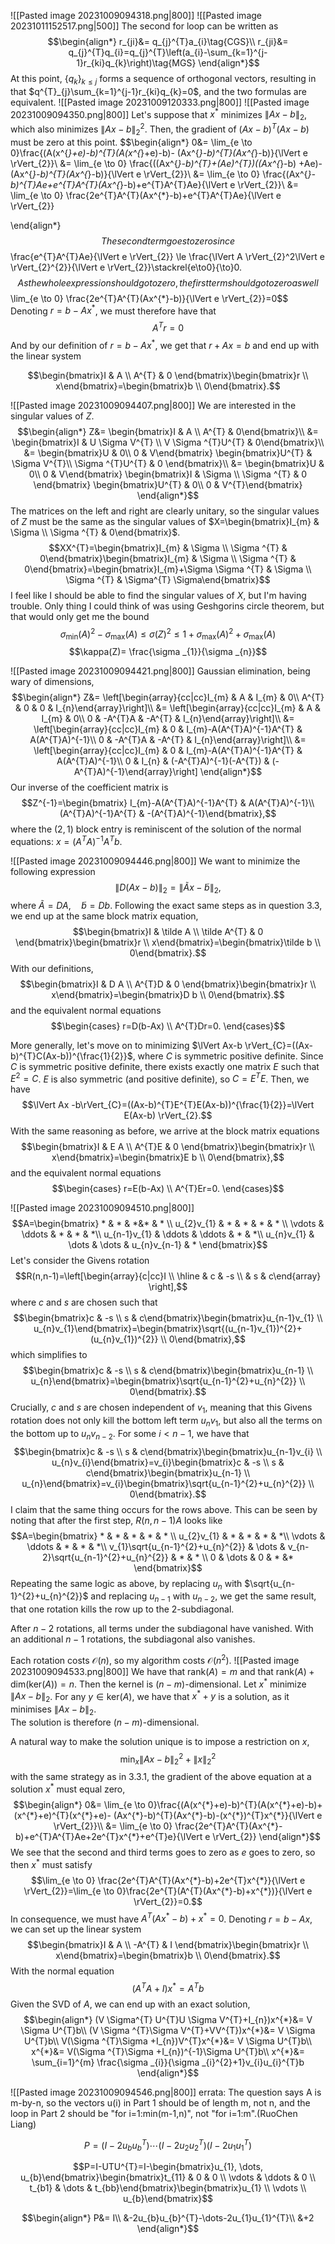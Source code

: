 ![[Pasted image 20231009094318.png|800]]
![[Pasted image 20231011152517.png|500]]
The second for loop can be written as
$$\begin{align*}
r_{ji}&= q_{j}^{T}a_{i}\tag{CGS}\\
r_{ji}&= q_{j}^{T}q_{i}=q_{j}^{T}\left(a_{i}-\sum_{k=1}^{j-1}r_{ki}q_{k}\right)\tag{MGS}
\end{align*}$$
At this point, $\{q_{k} \}_{k \le j}$ forms a sequence of orthogonal vectors, resulting in that $q^{T}_{j}\sum_{k=1}^{j-1}r_{ki}q_{k}=0$, and the two formulas are equivalent.
![[Pasted image 20231009120333.png|800]]
![[Pasted image 20231009094350.png|800]]
Let's suppose that $x^{*}$ minimizes $\lVert Ax-b \rVert_{2}$, which also minimizes $\lVert Ax-b \rVert_{2}^{2}$. Then, the gradient of $(Ax-b)^{T}(Ax-b)$ must be zero at this point.
$$\begin{align*}
0&= \lim_{e  \to 0}\frac{(A(x^{*}+e)-b)^{T}(A(x^{*}+e)-b)- (Ax^{*}-b)^{T}(Ax^{*}-b)}{\lVert e \rVert_{2}}\\
&= \lim_{e  \to 0} \frac{((Ax^{*}-b)^{T}+(Ae)^{T})((Ax^{*}-b) +Ae)- (Ax^{*}-b)^{T}(Ax^{*}-b)}{\lVert e \rVert_{2}}\\
&= \lim_{e  \to 0} \frac{(Ax^{*}-b)^{T}Ae+e^{T}A^{T}(Ax^{*}-b)+e^{T}A^{T}Ae}{\lVert e \rVert_{2}}\\
&= \lim_{e  \to 0} \frac{2e^{T}A^{T}(Ax^{*}-b)+e^{T}A^{T}Ae}{\lVert e \rVert_{2}}

\end{align*}$$
The second term goes to zero since
$$\frac{e^{T}A^{T}Ae}{\lVert e \rVert_{2}} \le \frac{\lVert A \rVert_{2}^2\lVert e \rVert_{2}^{2}}{\lVert e \rVert_{2}}\stackrel{e\to0}{\to}0.$$
As the whole expression should go to zero, the first term should go to zero as well
$$\lim_{e \to 0} \frac{2e^{T}A^{T}(Ax^{*}-b)}{\lVert e \rVert_{2}}=0$$
Denoting $r=b-Ax^{*}$, we must therefore have that 
$$A^{T}r=0$$
And by our definition of $r=b-Ax^{*}$, we get that $r+Ax=b$ and end up with the linear system

$$\begin{bmatrix}I & A \\ A^{T} & 0 \end{bmatrix}\begin{bmatrix}r \\ x\end{bmatrix}=\begin{bmatrix}b \\ 0\end{bmatrix}.$$

![[Pasted image 20231009094407.png|800]]
We are interested in the singular values of $Z$.
$$\begin{align*}
Z&= \begin{bmatrix}I & A \\ A^{T} & 0\end{bmatrix}\\
&= \begin{bmatrix}I & U \Sigma V^{T} \\ V \Sigma ^{T}U^{T} & 0\end{bmatrix}\\
&= \begin{bmatrix}U & 0\\
0 & V\end{bmatrix} \begin{bmatrix}U^{T} & \Sigma V^{T}\\
\Sigma ^{T}U^{T} & 0 \end{bmatrix}\\
&= \begin{bmatrix}U & 0\\
0 & V\end{bmatrix} \begin{bmatrix}I & \Sigma \\
\Sigma ^{T} & 0 \end{bmatrix} \begin{bmatrix}U^{T} & 0\\
0 & V^{T}\end{bmatrix}
\end{align*}$$
The matrices on the left and right are clearly unitary, so the singular values of $Z$ must be the same as the singular values of $X=\begin{bmatrix}I_{m} & \Sigma  \\ \Sigma ^{T} & 0\end{bmatrix}$.
$$XX^{T}=\begin{bmatrix}I_{m} & \Sigma  \\ \Sigma ^{T} & 0\end{bmatrix}\begin{bmatrix}I_{m} & \Sigma  \\ \Sigma ^{T} & 0\end{bmatrix}=\begin{bmatrix}I_{m}+\Sigma \Sigma ^{T} & \Sigma  \\ \Sigma ^{T} & \Sigma^{T} \Sigma\end{bmatrix}$$
I feel like I should be able to find the singular values of $X$, but I'm having trouble. 
Only thing I could think of was using Geshgorins circle theorem, but that would only get me the bound 
$$\sigma _{\min}(A)^{2}-\sigma _\text{max}(A)\le \sigma(Z)^{2} \le 1+\sigma _\text{max}(A)^{2}+\sigma _\text{max}(A) $$
$$\kappa(Z)= \frac{\sigma _{1}}{\sigma _{n}}$$

![[Pasted image 20231009094421.png|800]]
Gaussian elimination, being wary of dimensions,
$$\begin{align*}
Z&= \left[\begin{array}{cc|cc}I_{m} & A & I_{m} & 0\\
A^{T} & 0 & 0 & I_{n}\end{array}\right]\\
&= \left[\begin{array}{cc|cc}I_{m} & A & I_{m} & 0\\
0 & -A^{T}A & -A^{T} & I_{n}\end{array}\right]\\
&= \left[\begin{array}{cc|cc}I_{m} & 0 & I_{m}-A(A^{T}A)^{-1}A^{T} & A(A^{T}A)^{-1}\\
0 & -A^{T}A & -A^{T} & I_{n}\end{array}\right]\\
&= \left[\begin{array}{cc|cc}I_{m} & 0 & I_{m}-A(A^{T}A)^{-1}A^{T} & A(A^{T}A)^{-1}\\
0 & I_{n} & (-A^{T}A)^{-1}(-A^{T}) & (-A^{T}A)^{-1}\end{array}\right]
\end{align*}$$
Our inverse of the coefficient matrix is
$$Z^{-1}=\begin{bmatrix} I_{m}-A(A^{T}A)^{-1}A^{T} & A(A^{T}A)^{-1}\\
 (A^{T}A)^{-1}A^{T} & -(A^{T}A)^{-1}\end{bmatrix},$$
where the $(2,1)$ block entry is reminiscent of the solution of the normal equations: $x=(A^{T}A)^{-1}A^{T}b$.

![[Pasted image 20231009094446.png|800]]
We want to minimize the following expression
$$\lVert D(Ax-b) \rVert_{2}=\lVert \tilde Ax-\tilde b \rVert_{2},$$
where $\tilde A=DA,\quad \tilde b=Db$. Following the exact same steps as in question 3.3, we end up at the same block matrix equation,
$$\begin{bmatrix}I & \tilde A \\ \tilde A^{T} & 0 \end{bmatrix}\begin{bmatrix}r \\ x\end{bmatrix}=\begin{bmatrix}\tilde b \\ 0\end{bmatrix}.$$
With our definitions,
$$\begin{bmatrix}I & D A \\  A^{T}D & 0 \end{bmatrix}\begin{bmatrix}r \\ x\end{bmatrix}=\begin{bmatrix}D b \\ 0\end{bmatrix}.$$
and the equivalent normal equations
$$\begin{cases}
r=D(b-Ax) \\
A^{T}Dr=0.
\end{cases}$$

More generally, let's move on to minimizing $\lVert Ax-b \rVert_{C}=((Ax-b)^{T}C(Ax-b))^{\frac{1}{2}}$, where $C$ is symmetric positive definite.
Since $C$ is symmetric positive definite, there exists exactly one matrix $E$ such that $E^{2}=C$.  $E$ is also symmetric (and positive definite), so $C=E^{T}E$. Then, we have
$$\lVert Ax -b\rVert_{C}=((Ax-b)^{T}E^{T}E(Ax-b))^{\frac{1}{2}}=\lVert E(Ax-b) \rVert_{2}.$$
With the same reasoning as before, we arrive at the block matrix equations
$$\begin{bmatrix}I & E A \\  A^{T}E & 0 \end{bmatrix}\begin{bmatrix}r \\ x\end{bmatrix}=\begin{bmatrix}E b \\ 0\end{bmatrix},$$
and the equivalent normal equations
$$\begin{cases}
r=E(b-Ax) \\
A^{T}Er=0.
\end{cases}$$

![[Pasted image 20231009094510.png|800]]
$$A=\begin{bmatrix} * & *  &   *&* & *  \\ u_{2}v_{1}  & * & * & * & *  \\ \vdots & \ddots & *  & * & *\\ u_{n-1}v_{1} & \ddots &  \ddots & *   & *\\ u_{n}v_{1} & \dots  & \dots & u_{n}v_{n-1} & * \end{bmatrix}$$
Let's consider the Givens rotation
$$R(n,n-1)=\left[\begin{array}{c|cc}I   \\ \hline       &  c & -s \\     &   s & c\end{array} \right],$$
where $c$ and $s$ are chosen such that 
$$\begin{bmatrix}c & -s \\ s & c\end{bmatrix}\begin{bmatrix}u_{n-1}v_{1}  \\ u_{n}v_{1}\end{bmatrix}=\begin{bmatrix}\sqrt{(u_{n-1}v_{1})^{2}+(u_{n}v_{1})^{2}} \\ 0\end{bmatrix},$$
which simplifies to
$$\begin{bmatrix}c & -s \\ s & c\end{bmatrix}\begin{bmatrix}u_{n-1} \\ u_{n}\end{bmatrix}=\begin{bmatrix}\sqrt{u_{n-1}^{2}+u_{n}^{2}} \\ 0\end{bmatrix}.$$
Crucially, $c$ and $s$ are chosen independent of $v_{1}$, meaning that this Givens rotation does not only kill the bottom left term $u_{n}v_{1}$, but also all the terms on the bottom up to $u_{n}v_{n-2}$. For some $i<n-1$, we have that
$$\begin{bmatrix}c & -s \\ s & c\end{bmatrix}\begin{bmatrix}u_{n-1}v_{i} \\ u_{n}v_{i}\end{bmatrix}=v_{i}\begin{bmatrix}c & -s \\ s & c\end{bmatrix}\begin{bmatrix}u_{n-1} \\ u_{n}\end{bmatrix}=v_{i}\begin{bmatrix}\sqrt{u_{n-1}^{2}+u_{n}^{2}} \\ 0\end{bmatrix}.$$
I claim that the same thing occurs for the rows above. This can be seen by noting that after the first step, $R(n,n-1)A$ looks like
$$A=\begin{bmatrix} * &  * & *  & * & * \\ u_{2}v_{1}  & *  & * & *  & *\\ \vdots & \ddots & * & *  & *\\ v_{1}\sqrt{u_{n-1}^{2}+u_{n}^{2}} & \dots &  v_{n-2}\sqrt{u_{n-1}^{2}+u_{n}^{2}} & *  & * \\ 0 & \dots  & 0 & * &* \end{bmatrix}$$
Repeating the same logic as above, by replacing $u_{n}$ with $\sqrt{u_{n-1}^{2}+u_{n}^{2}}$ and replacing $u_{n-1}$ with $u_{n-2}$, we get the same result, that one rotation kills the row up to the 2-subdiagonal.

After $n-2$ rotations, all terms under the subdiagonal have vanished. With an additional $n-1$ rotations, the subdiagonal also vanishes. 

Each rotation costs $\mathcal{O}(n)$, so my algorithm costs $\mathcal{O}(n^{2})$.
![[Pasted image 20231009094533.png|800]]
We have that $\text{rank}(A)=m$ and that $\text{rank}(A)+\text{dim}(\text{ker}(A))=n$. Then the kernel is $(n-m)$-dimensional.
Let $x^{*}$ minimize $\lVert Ax-b \rVert_{2}$.
For any $y \in \text{ker}(A)$, we have that $x^{*}+y$ is a solution, as it minimises $\lVert Ax-b \rVert_{2}$.  
The solution is therefore $(n-m)$-dimensional.

A natural way to make the solution unique is to impose a restriction on $x$,
$$\min_{x}\lVert Ax-b \rVert_{2}^{2}+\lVert x \rVert_{2}^{2}$$
with the same strategy as in 3.3.1, the gradient of the above equation at a solution $x^{*}$ must equal zero,
$$\begin{align*}
0&=  \lim_{e  \to 0}\frac{(A(x^{*}+e)-b)^{T}(A(x^{*}+e)-b)+(x^{*}+e)^{T}(x^{*}+e)- (Ax^{*}-b)^{T}(Ax^{*}-b)-(x^{*})^{T}x^{*}}{\lVert e \rVert_{2}}\\
&= \lim_{e  \to 0} \frac{2e^{T}A^{T}(Ax^{*}-b)+e^{T}A^{T}Ae+2e^{T}x^{*}+e^{T}e}{\lVert e \rVert_{2}}
\end{align*}$$
We see that the second and third terms goes to zero as $e$ goes to zero, so then $x^{*}$ must satisfy
$$\lim_{e \to 0} \frac{2e^{T}A^{T}(Ax^{*}-b)+2e^{T}x^{*}}{\lVert e \rVert_{2}}=\lim_{e \to 0}\frac{2e^{T}(A^{T}(Ax^{*}-b)+x^{*})}{\lVert e \rVert_{2}}=0.$$
In consequence, we must have $A^{T}(Ax^{*}-b)+x^{*}=0$. Denoting $r=b-Ax$, we can set up the linear system
$$\begin{bmatrix}I & A \\ -A^{T} & I \end{bmatrix}\begin{bmatrix}r \\ x\end{bmatrix}=\begin{bmatrix}b \\ 0\end{bmatrix}.$$
With the normal equation
$$(A^{T}A+I)x^{*}=A^{T}b$$
Given the SVD of $A$, we can end up with an exact solution,
$$\begin{align*}
(V \Sigma^{T} U^{T}U \Sigma V^{T}+I_{n})x^{*}&= V \Sigma U^{T}b\\
(V \Sigma ^{T}\Sigma V^{T}+VV^{T})x^{*}&= V \Sigma U^{T}b\\
	V(\Sigma ^{T}\Sigma +I_{n})V^{T}x^{*}&= V \Sigma U^{T}b\\
x^{*}&= V(\Sigma ^{T}\Sigma +I_{n})^{-1}\Sigma U^{T}b\\
	x^{*}&= \sum_{i=1}^{m} \frac{\sigma _{i}}{\sigma _{i}^{2}+1}v_{i}u_{i}^{T}b
\end{align*}$$

![[Pasted image 20231009094546.png|800]]
errata: The question says A is m-by-n, so the vectors u(i) in Part 1 should be of length m, not n, and the loop in Part 2 should be "for i=1:min(m-1,n)", not "for i=1:m".(RuoChen Liang)

$$P=(I-2u_{b}u_{b}^{T})\cdots(I-2u_{2}u_{2}^{T})(I-2u_{1}u_{1}^{T})$$

$$P=I-UTU^{T}=I-\begin{bmatrix}u_{1}, \dots, u_{b}\end{bmatrix}\begin{bmatrix}t_{11} & 0 & 0 \\ \vdots & \ddots & 0 \\ t_{b1} & \dots & t_{bb}\end{bmatrix}\begin{bmatrix}u_{1} \\ \vdots \\ u_{b}\end{bmatrix}$$




$$\begin{align*}
P&= I\\
	&-2u_{b}u_{b}^{T}-\dots-2u_{1}u_{1}^{T}\\
&+2
\end{align*}$$